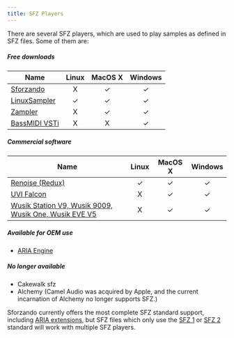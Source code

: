 ```yaml
---
title: SFZ Players
---
```

There are several SFZ players, which are used to play samples as defined in SFZ
files. Some of them are:

##### Free downloads

| Name                                                    | Linux | MacOS X | Windows |
| ---                                                     | :---: |  :---:  |  :---:  |
| [Sforzando](https://plogue.com/products/sforzando.html) |   X   |    ✓    |    ✓    |
| [LinuxSampler](https://www.linuxsampler.org/)           |   ✓   |    ✓    |    ✓    |
| [Zampler](https://www.zampler.de/)                      |   X   |    ✓    |    ✓    |
| [BassMIDI VSTi](http://falcosoft.hu/softwares.html)     |   X   |    X    |    ✓    |

##### Commercial software

| Name                                                                           | Linux | MacOS X | Windows |
| ---                                                                            | :---: |  :---:  |  :---:  |
| [Renoise (Redux)](https://www.renoise.com/)                                    |   ✓   |    ✓    |    ✓    |
| [UVI Falcon](https://www.uvi.net/)                                             |   X   |    ✓    |    ✓    |
| [Wusik Station V9, Wusik 9009, Wusik One, Wusik EVE V5](https://www.wusik.com/)|   X   |    ✓    |    ✓    |

##### Available for OEM use

- [ARIA Engine](http://ariaengine.com/)

##### No longer available

- Cakewalk sfz
- Alchemy (Camel Audio was acquired by Apple, and the current incarnation of Alchemy no longer supports SFZ.)

Sforzando currently offers the most complete SFZ standard support, including
[ARIA extensions](/opcodes/aria), but SFZ files which only use the
[SFZ 1](/opcodes/sfz1) or [SFZ 2](/opcodes/sfz2) standard will
work with multiple SFZ players.
